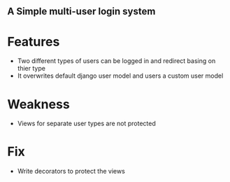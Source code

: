 ## A Simple multi-user login system

# Features

- Two different types of users can be logged in and redirect basing on thier type
- It overwrites default django user model and users a custom user model

# Weakness 

- Views for separate user types are not protected

# Fix

- Write decorators to protect the views